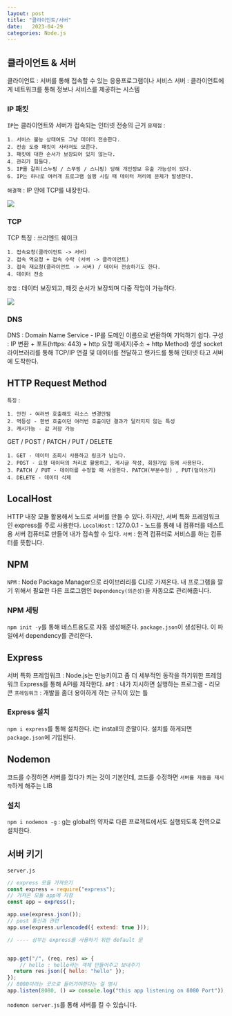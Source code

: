 ```yaml
---
layout: post
title: "클라이인트/서버"
date:   2023-04-29
categories: Node.js
---
```


## 클라이언트 & 서버
클라이언트 : 서버를 통해 접속할 수 있는 응용프로그램이나 서비스
서버 : 클라이언트에게 네트워크를 통해 정보나 서비스를 제공하는 시스템

### IP 패킷
`IP`는 클라이언트와 서버가 접속되는 인터넷 전송의 근거
`문제점` :

	1. 서비스 불능 상태여도 그냥 데이터 전송한다.
    2. 전송 도중 패킷이 사라져도 모른다.
    3. 패킷에 대한 순서가 보장되어 있지 않는다.
    4. 관리가 힘들다.
    5. IP를 갈취(스누핑 / 스푸핑 / 스니핑) 당해 개인정보 유출 가능성이 있다.
    6. IP는 하나로 여러개 프로그램 실행 시킬 때 데이터 처리에 문제가 발생한다.
    
`해결책` : IP 안에 TCP를 내장한다.

![](https://velog.velcdn.com/images/dev-hoon/post/b7c0ecd9-7502-432e-ad96-37b22f49f1f3/image.png)


### TCP
TCP 특징 : 쓰리엔드 쉐이크

	1. 접속요청(클라이언트 -> 서버)
	2. 접속 역요청 + 접속 수락 (서버 -> 클라이언트)
	3. 접속 재요청(클라이언트 -> 서버) / 데이터 전송하기도 한다.
	4. 데이터 전송
    
   `장점` : 데이터 보장되고, 패킷 순서가 보장되며 다중 작업이 가능하다.
   
![](https://velog.velcdn.com/images/dev-hoon/post/34e2ba07-4219-40b3-9ae8-ea2be90700cf/image.png)

### DNS
DNS : Domain Name Service - IP를 도메인 이름으로 변환하여 기억하기 쉽다.
구성 : IP 변환 + 포트(https: 443) + http 요청 메세지(주소 + http Method) 생성
socket 라이브러리를 통해 TCP/IP 연결 및 데이터를 전달하고 랜카드를 통해 인터넷 타고 서버에 도착한다.

## HTTP Request Method
`특징` : 

	1. 안전 - 여러번 호출해도 리소스 변경안됨
    2. 멱등성 - 한번 호출이던 여러번 호출이던 결과가 달라지지 않는 특성
    3. 캐시가능 - 값 저장 가능
 GET / POST / PATCH / PUT / DELETE
 
	1. GET - 데이터 조회시 사용하고 링크가 남는다.
    2. POST - 요청 데이터의 처리로 활용하고, 게시글 작성, 회원가입 등에 사용된다.
    3. PATCH / PUT - 데이터를 수정할 때 사용한다. PATCH(부분수정) , PUT(덮어쓰기)
    4. DELETE - 데이터 삭제
    
## LocalHost
HTTP 내장 모듈 활용해서 노드로 서버를 만들 수 있다. 하지만, 서버 특화 프레임워크인 express를 주로 사용한다.
`LocalHost` : 127.0.0.1 - 노드를 통해 내 컴퓨터를 테스트용 서버 컴퓨터로 만들어 내가 접속할 수 있다.
`서버` : 원격 컴퓨터로 서비스를 하는 컴퓨터를 뜻합니다.

## NPM
`NPM` : Node Package Manager으로 라이브러리를 CLI로 가져온다. 내 프로그램을 깔기 위해서 필요한 다른 프로그램인 `Dependency(의존성)`을 자동으로 관리해줍니다.

### NPM 세팅
`npm init -y`를 통해 테스트용도로 자동 생성해준다. `package.json`이 생성된다. 이 파일에서 dependency를 관리한다.

## Express
서버 특화 프레임워크 : Node.js는 만능키이고 좀 더 세부적인 동작을 하기위한 프레임워크
Express를 통해 API를 제작한다.
`API` : 내가 지시하면 실행하는 프로그램 - 리모콘
`프레임워크` : 개발을 좀더 용이하게 하는 규칙이 있는 틀

### Express 설치
`npm i express`를 통해 설치한다. i는 install의 준말이다. 설치를 하게되면 `package.json`에 기입된다.

## Nodemon
코드를 수정하면 서버를 껐다가 켜는 것이 기본인데, 코드를 수정하면 `서버를 자동을 재시작`하게 해주는 LIB

### 설치
`npm i nodemon -g` : g는 global의 약자로 다른 프로젝트에서도 실행되도록 전역으로 설치한다.

## 서버 키기
`server.js`
```js
// express 모듈 가져오기
const express = require("express");
// 가져온 모듈 app에 지정
const app = express();

app.use(express.json());
// post 통신과 관련
app.use(express.urlencoded({ extend: true }));

// ---- 상부는 express를 사용하기 위한 default 문 


app.get("/", (req, res) => {
    // hello : hello라는 객체 만들어주고 보내주기
  return res.json({ hello: "hello" });
});
// 8080이라는 곳으로 들어가야한다는 걸 명시
app.listen(8080, () => console.log("this app listening on 8080 Port"));
```

`nodemon server.js`를 통해 서버를 킬 수 있습니다.


